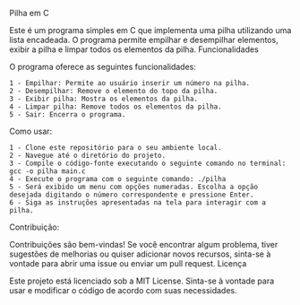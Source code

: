 Pilha em C

Este é um programa simples em C que implementa uma pilha utilizando uma lista encadeada. O programa permite empilhar e desempilhar elementos, exibir a pilha e limpar todos os elementos da pilha.
Funcionalidades

O programa oferece as seguintes funcionalidades:

    1 - Empilhar: Permite ao usuário inserir um número na pilha.
    2 - Desempilhar: Remove o elemento do topo da pilha.
    3 - Exibir pilha: Mostra os elementos da pilha.
    4 - Limpar pilha: Remove todos os elementos da pilha.
    5 - Sair: Encerra o programa.

Como usar:

    1 - Clone este repositório para o seu ambiente local.
    2 - Navegue até o diretório do projeto.
    3 - Compile o código-fonte executando o seguinte comando no terminal: gcc -o pilha main.c
    4 - Execute o programa com o seguinte comando: ./pilha
    5 - Será exibido um menu com opções numeradas. Escolha a opção desejada digitando o número correspondente e pressione Enter.
    6 - Siga as instruções apresentadas na tela para interagir com a pilha.
   
Contribuição:

Contribuições são bem-vindas! Se você encontrar algum problema, tiver sugestões de melhorias ou quiser adicionar novos recursos, sinta-se à vontade para abrir uma issue ou enviar um pull request.
Licença

Este projeto está licenciado sob a MIT License. Sinta-se à vontade para usar e modificar o código de acordo com suas necessidades.
